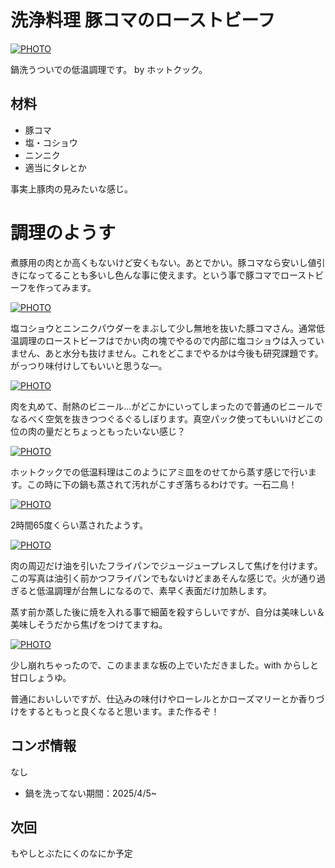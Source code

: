 # 洗浄料理 豚コマのローストビーフ

[![PHOTO](/images/202504/IMG_8345_1.jpg)](/images_original/202504/IMG_8345.jpg)

鍋洗うついでの低温調理です。 by ホットクック。

## 材料

* 豚コマ
* 塩・コショウ
* ニンニク
* 適当にタレとか

事実上豚肉の見みたいな感じ。

# 調理のようす

煮豚用の肉とか高くもないけど安くもない。あとでかい。豚コマなら安いし値引きになってることも多いし色んな事に使えます。という事で豚コマでローストビーフを作ってみます。

[![PHOTO](/images/202504/IMG_8326_1.jpg)](/images_original/202504/IMG_8326.jpg)

塩コショウとニンニクパウダーをまぶして少し無地を抜いた豚コマさん。通常低温調理のローストビーフはでかい肉の塊でやるので内部に塩コショウは入っていません、あと水分も抜けません。これをどこまでやるかは今後も研究課題です。がっつり味付けしてもいいと思うな―。

[![PHOTO](/images/202504/IMG_8328_1.jpg)](/images_original/202504/IMG_8328.jpg)

肉を丸めて、耐熱のビニール…がどこかにいってしまったので普通のビニールでなるべく空気を抜きつつぐるぐるしぼります。真空パック使ってもいいけどこの位の肉の量だとちょっともったいない感じ？

[![PHOTO](/images/202504/IMG_8329_1.jpg)](/images_original/202504/IMG_8329.jpg)

ホットクックでの低温料理はこのようにアミ皿をのせてから蒸す感じで行います。この時に下の鍋も蒸されて汚れがこすぎ落ちるわけです。一石二鳥！

[![PHOTO](/images/202504/IMG_8342_1.jpg)](/images_original/202504/IMG_8342.jpg)

2時間65度くらい蒸されたようす。

[![PHOTO](/images/202504/IMG_8343_1.jpg)](/images_original/202504/IMG_8343.jpg)

肉の周辺だけ油を引いたフライパンでジュージュープレスして焦げを付けます。この写真は油引く前かつフライパンでもないけどまあそんな感じで。火が通り過ぎると低温調理が台無しになるので、素早く表面だけ加熱します。

蒸す前か蒸した後に焼を入れる事で細菌を殺すらしいですが、自分は美味しい＆美味しそうだから焦げをつけてますね。

[![PHOTO](/images/202504/IMG_8345_1.jpg)](/images_original/202504/IMG_8345.jpg)

少し崩れちゃったので、このまままな板の上でいただきました。with からしと甘口しょうゆ。

普通においしいですが、仕込みの味付けやローレルとかローズマリーとか香りづけをするともっと良くなると思います。また作るぞ！

## コンボ情報

なし

* 鍋を洗ってない期間：2025/4/5~

## 次回

もやしとぶたにくのなにか予定

